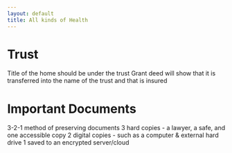```yaml
---
layout: default
title: All kinds of Health
---
```


# Trust

Title of the home should be under the trust
Grant deed will show that it is transferred into the  name of the trust and that is insured


# Important Documents
3-2-1 method of preserving documents 
3 hard copies - a lawyer, a safe, and one accessible copy 
2 digital copies - such as a computer & external hard drive 
1 saved to an encrypted server/cloud